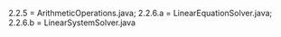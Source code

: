 2.2.5 = ArithmeticOperations.java;
2.2.6.a = LinearEquationSolver.java;
2.2.6.b = LinearSystemSolver.java
